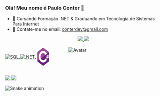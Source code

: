 
### Olá! Meu nome é Paulo Conter 👋


- 🧬 Cursando Formação .NET & Graduando em Tecnologia de Sistemas Para Internet 
- 💬 Contate-me no email: conterdev@gmail.com


<div align="center">
  <a href="https://github.com/PauloConter">
  <img height="165em" src="https://github-readme-stats.vercel.app/api?username=PauloConter&show_icons=true&theme=onedark&include_all_commits=true&count_private=true"/>
  <img height="165em" src="https://github-readme-stats.vercel.app/api/top-langs/?username=PauloConter&layout=compact&langs_count=7&theme=onedark"/>
</div>

  
<div style="display: inline_block"><br>
  <img align="center" alt="SQL" height="60" width="45" src="https://avatars.githubusercontent.com/u/2452804?s=200&v=4">
  <img align="center" alt=".NET" height="60" width="45" src="https://avatars.githubusercontent.com/u/9141961?s=48&v=4">
  <img align="center" alt="Csharp" height="60" width="45" src="https://raw.githubusercontent.com/devicons/devicon/master/icons/csharp/csharp-original.svg">
  
                                 
  <img align="right" alt="Avatar" height="170" width="300" src="https://gifs.eco.br/wp-content/uploads/2022/11/gifs-de-programador-29.gif">     
</div>
 
##
                                                                                                                                               
 <div>
  <a href="https://www.linkedin.com/in/paulo-conter-97ba57270/" target="_blank"><img src="https://img.shields.io/badge/-LinkedIn-%230077B5?style=for-the-badge&logo=linkedin&logoColor=white" target="_blank"></a>
  <a href="https://www.instagram.com/conter_dev/" target="_blank"><img src="https://img.shields.io/badge/-Instagram-%23E4405F?style=for-the-badge&logo=instagram&logoColor=white" target="_blank"></a>
   
  
 ![Snake animation](https://github.com/LuigiGF/LuigiGF/blob/output/github-contribution-grid-snake.svg)

</div>
